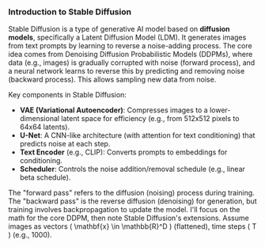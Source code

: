 ### Introduction to Stable Diffusion

Stable Diffusion is a type of generative AI model based on **diffusion models**, specifically a Latent Diffusion Model (LDM). It generates images from text prompts by learning to reverse a noise-adding process. The core idea comes from Denoising Diffusion Probabilistic Models (DDPMs), where data (e.g., images) is gradually corrupted with noise (forward process), and a neural network learns to reverse this by predicting and removing noise (backward process). This allows sampling new data from noise.

Key components in Stable Diffusion:
- **VAE (Variational Autoencoder)**: Compresses images to a lower-dimensional latent space for efficiency (e.g., from 512x512 pixels to 64x64 latents).
- **U-Net**: A CNN-like architecture (with attention for text conditioning) that predicts noise at each step.
- **Text Encoder** (e.g., CLIP): Converts prompts to embeddings for conditioning.
- **Scheduler**: Controls the noise addition/removal schedule (e.g., linear beta schedule).

The "forward pass" refers to the diffusion (noising) process during training. The "backward pass" is the reverse diffusion (denoising) for generation, but training involves backpropagation to update the model. I'll focus on the math for the core DDPM, then note Stable Diffusion's extensions. Assume images as vectors \( \mathbf{x} \in \mathbb{R}^D \) (flattened), time steps \( T \) (e.g., 1000).
<!-- 
### Forward Pass in Diffusion Models (Noising Process)

The forward pass is a Markov chain that progressively adds Gaussian noise to the data until it's pure noise. This is non-learnable; it's fixed.

#### Key Notations:
- Clean data: \( \mathbf{x}_0 \sim q(\mathbf{x}_0) \) (from dataset).
- Time step: \( t = 1 \) to \( T \).
- Noise schedule: \( \beta_t \in (0,1) \) (variance, often increasing linearly from ~0.0001 to 0.02).
- Cumulative: \( \alpha_t = 1 - \beta_t \), \( \bar{\alpha}_t = \prod_{s=1}^t \alpha_s \).
- Noise: \( \boldsymbol{\epsilon} \sim \mathcal{N}(\mathbf{0}, \mathbf{I}) \).

#### Forward Transition:
At each step:

\[
q(\mathbf{x}_t | \mathbf{x}_{t-1}) = \mathcal{N}(\mathbf{x}_t; \sqrt{\alpha_t} \mathbf{x}_{t-1}, \beta_t \mathbf{I})
\]

Direct sampling from \( \mathbf{x}_0 \) to any \( \mathbf{x}_t \) (key for training):

\[
\mathbf{x}_t = \sqrt{\bar{\alpha}_t} \mathbf{x}_0 + \sqrt{1 - \bar{\alpha}_t} \boldsymbol{\epsilon}
\]

- **How to arrive at this**: This closed-form derives from reparameterizing the Gaussian transitions. Starting from \( \mathbf{x}_1 = \sqrt{\alpha_1} \mathbf{x}_0 + \sqrt{\beta_1} \boldsymbol{\epsilon}_1 \), inductively, the mean scales by \( \sqrt{\bar{\alpha}_t} \), and variance accumulates to \( 1 - \bar{\alpha}_t \). At \( t=T \), \( \mathbf{x}_T \approx \mathcal{N}(\mathbf{0}, \mathbf{I}) \).

In Stable Diffusion, this happens in latent space: First, encode image \( \mathbf{z}_0 = \text{Encoder}(\mathbf{x}_0) \), then diffuse \( \mathbf{z}_t \).

### Backward Pass in Diffusion Models (Denoising Process)

The backward pass learns to reverse the forward process, starting from noise \( \mathbf{x}_T \) and iteratively denoising to \( \mathbf{x}_0 \). A neural network \( \boldsymbol{\epsilon}_\theta(\mathbf{x}_t, t) \) (e.g., U-Net) predicts the noise \( \boldsymbol{\epsilon} \) added at step t.

#### Key Notations:
- Reverse transition: \( p_\theta(\mathbf{x}_{t-1} | \mathbf{x}_t) = \mathcal{N}(\mathbf{x}_{t-1}; \boldsymbol{\mu}_\theta(\mathbf{x}_t, t), \sigma_t^2 \mathbf{I}) \).
- Predicted mean: \( \boldsymbol{\mu}_\theta(\mathbf{x}_t, t) = \frac{1}{\sqrt{\alpha_t}} \left( \mathbf{x}_t - \frac{\beta_t}{\sqrt{1 - \bar{\alpha}_t}} \boldsymbol{\epsilon}_\theta(\mathbf{x}_t, t) \right) \).
- Variance: \( \sigma_t^2 = \frac{1 - \bar{\alpha}_{t-1}}{1 - \bar{\alpha}_t} \beta_t \) (or simplified in DDPM).

#### Training Objective:
Minimize the difference between predicted and actual noise. Loss (simplified variational bound):

\[
L = \mathbb{E}_{t, \mathbf{x}_0, \boldsymbol{\epsilon}} \left[ \| \boldsymbol{\epsilon} - \boldsymbol{\epsilon}_\theta(\mathbf{x}_t, t) \|^2 \right]
\]

Where \( \mathbf{x}_t = \sqrt{\bar{\alpha}_t} \mathbf{x}_0 + \sqrt{1 - \bar{\alpha}_t} \boldsymbol{\epsilon} \), t uniform in [1,T].

- Backpropagation: Standard gradient descent on \( L \) w.r.t. \( \theta \) (U-Net params). The "backward pass" here means both the reverse sampling and the autograd backward for training.

#### Inference (Generation):
Start from \( \mathbf{x}_T \sim \mathcal{N}(\mathbf{0}, \mathbf{I}) \), then for t=T to 1:

\[
\mathbf{x}_{t-1} = \boldsymbol{\mu}_\theta(\mathbf{x}_t, t) + \sigma_t \mathbf{z}, \quad \mathbf{z} \sim \mathcal{N}(\mathbf{0}, \mathbf{I})
\]

- **How to arrive at this**: The reverse is derived by matching the forward Gaussian posterior. The mean \( \boldsymbol{\mu}_\theta \) is obtained by Bayes' rule on the forward process, approximating the reverse with the noise predictor. The loss is a reweighted ELBO from the diffusion model's probabilistic framework.

In Stable Diffusion:
- Conditioning: \( \boldsymbol{\epsilon}_\theta(\mathbf{z}_t, t, \mathbf{c}) \), where \( \mathbf{c} \) is text embedding.
- After denoising \( \mathbf{z}_0 \), decode to image: \( \mathbf{x}_0 = \text{Decoder}(\mathbf{z}_0) \).
- Schedulers like DDIM allow fewer steps (e.g., 50 instead of 1000) by deterministic sampling.

### Example Code: Simple DDPM in PyTorch

Here's a minimal PyTorch example of a DDPM (basis for Stable Diffusion). It trains a small MLP (instead of U-Net for simplicity) to denoise 1D data (e.g., toy Gaussians). For images, replace with a U-Net and 2D tensors. This shows forward (noising), training loss, and backward (denoising inference + autograd).

```python
import torch
import torch.nn as nn
import torch.optim as optim
import numpy as np

# Simple noise predictor (MLP instead of U-Net for toy example)
class NoisePredictor(nn.Module):
    def __init__(self, dim=32):
        super(NoisePredictor, self).__init__()
        self.fc = nn.Sequential(
            nn.Linear(dim + 1, 64),  # Input: x_t + t (embedded)
            nn.ReLU(),
            nn.Linear(64, 64),
            nn.ReLU(),
            nn.Linear(64, dim)  # Output: predicted epsilon
        )

    def forward(self, x, t):
        t = t.unsqueeze(1) / 1000.0  # Normalize t
        input = torch.cat([x, t], dim=1)
        return self.fc(input)

# Diffusion parameters
T = 1000
beta = torch.linspace(1e-4, 0.02, T)
alpha = 1 - beta
alpha_bar = torch.cumprod(alpha, dim=0)

def forward_diffusion(x0, t, noise):
    sqrt_alpha_bar = torch.sqrt(alpha_bar[t-1]).view(-1, 1)  # t starts from 1
    sqrt_one_minus_alpha_bar = torch.sqrt(1 - alpha_bar[t-1]).view(-1, 1)
    return sqrt_alpha_bar * x0 + sqrt_one_minus_alpha_bar * noise

# Training loop snippet
model = NoisePredictor(dim=32)
optimizer = optim.Adam(model.parameters(), lr=1e-3)

# Toy data: batch of 1D vectors from N(0,1)
batch_size = 64
x0 = torch.randn(batch_size, 32)  # Example data

for epoch in range(100):  # Simplified
    t = torch.randint(1, T+1, (batch_size,))
    noise = torch.randn_like(x0)
    xt = forward_diffusion(x0, t, noise)
    
    pred_noise = model(xt, t.float())
    loss = nn.MSELoss()(pred_noise, noise)
    
    optimizer.zero_grad()
    loss.backward()  # Backward pass (autograd)
    optimizer.step()

print("Training Loss:", loss.item())

# Inference: Denoise from pure noise
def denoise(model, shape):
    x = torch.randn(shape)  # Start from x_T
    for t in range(T, 0, -1):
        t_tensor = torch.full((shape[0],), t, dtype=torch.long)
        pred_noise = model(x, t_tensor.float())
        alpha_t = alpha[t-1]
        beta_t = beta[t-1]
        alpha_bar_t = alpha_bar[t-1]
        
        mu = (1 / torch.sqrt(alpha_t)) * (x - (beta_t / torch.sqrt(1 - alpha_bar_t)) * pred_noise)
        sigma = torch.sqrt(beta_t)  # Simplified
        x = mu + sigma * torch.randn_like(x) if t > 1 else mu
    return x

generated = denoise(model, (1, 32))
print("Generated Sample:", generated[0][:5])  # First 5 elements
```

#### Running this Code:
This trains on random data and generates new samples. Outputs might look like:
- Training Loss: 0.85 (decreases over epochs)
- Generated Sample: tensor([0.1234, -0.5678, 0.9101, ...])

For Stable Diffusion, use libraries like `diffusers` from Hugging Face for real implementation (e.g., `StableDiffusionPipeline`). The math scales up: U-Net predicts noise on latents, with cross-attention for text.

source: https://grok.com/chat/aeb2b344-5ad6-4b03-8ce1-a7afd6fbf018

 -->
